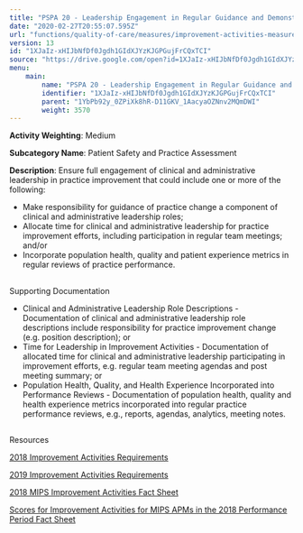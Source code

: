 ```yaml
---
title: "PSPA 20 - Leadership Engagement in Regular Guidance and Demonstrated Commitment for Implementing Practice Improvement Changes"
date: "2020-02-27T20:55:07.595Z"
url: "functions/quality-of-care/measures/improvement-activities-measures/2018-improvement-activities/pspa-20-leadership-engagement-in-regular-guidance-and-demonstrated-commitment-for-implementing-practice-improvement-changes.html"
version: 13
id: "1XJaIz-xHIJbNfDf0Jgdh1GIdXJYzKJGPGujFrCQxTCI"
source: "https://drive.google.com/open?id=1XJaIz-xHIJbNfDf0Jgdh1GIdXJYzKJGPGujFrCQxTCI"
menu:
    main:
        name: "PSPA 20 - Leadership Engagement in Regular Guidance and Demonstrated Commitment for Implementing Practice Improvement Changes"
        identifier: "1XJaIz-xHIJbNfDf0Jgdh1GIdXJYzKJGPGujFrCQxTCI"
        parent: "1YbPb92y_0ZPiXk8hR-D11GKV_1AacyaOZNnv2MQmDWI"
        weight: 3570
---
```









**Activity Weighting**: Medium

**Subcategory Name**: Patient Safety and Practice Assessment

**Description**: Ensure full engagement of clinical and administrative leadership in practice improvement that could include one or more of the following:

* Make responsibility for guidance of practice change a component of clinical and administrative leadership roles; 
* Allocate time for clinical and administrative leadership for practice improvement efforts, including participation in regular team meetings; and/or
* Incorporate population health, quality and patient experience metrics in regular reviews of practice performance.







## 

Supporting Documentation

* Clinical and Administrative Leadership Role Descriptions - Documentation of clinical and administrative leadership role descriptions include responsibility for practice improvement change (e.g. position description); or 
* Time for Leadership in Improvement Activities - Documentation of allocated time for clinical and administrative leadership participating in improvement efforts, e.g. regular team meeting agendas and post meeting summary; or 
* Population Health, Quality, and Health Experience Incorporated into Performance Reviews - Documentation of population health, quality and health experience metrics incorporated into regular practice performance reviews, e.g., reports, agendas, analytics, meeting notes.







## 

Resources

[2018 Improvement Activities Requirements](https://qpp.cms.gov/mips/improvement-activities?py=2018)

[2019 Improvement Activities Requirements](https://qpp.cms.gov/mips/improvement-activities?py=2019)

[2018 MIPS Improvement Activities Fact Sheet](https://qpp.cms.gov/resource/2018%20MIPS%20Improvement%20Activities%20Fact%20Sheet)

[Scores for Improvement Activities for MIPS APMs in the 2018 Performance Period Fact Sheet](https://qpp.cms.gov/resource/2018%20MIPS%20APMs%20improvement%20Activities%20scores%20fact%20sheet)

